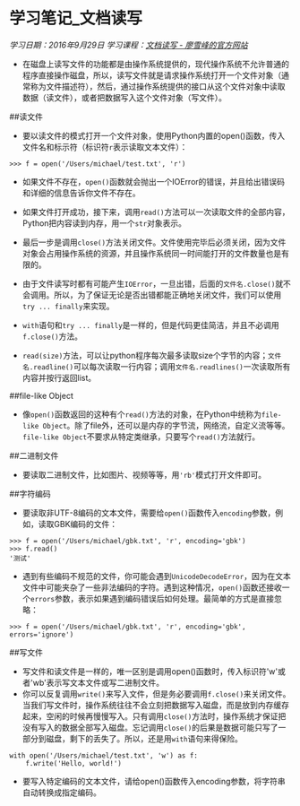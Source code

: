 ﻿# 学习笔记_文档读写
*学习日期：2016年9月29日*
*学习课程：[文档读写 - 廖雪峰的官方网站](http://www.liaoxuefeng.com/wiki/0014316089557264a6b348958f449949df42a6d3a2e542c000/001431917715991ef1ebc19d15a4afdace1169a464eecc2000)*

- 在磁盘上读写文件的功能都是由操作系统提供的，现代操作系统不允许普通的程序直接操作磁盘，所以，读写文件就是请求操作系统打开一个文件对象（通常称为文件描述符），然后，通过操作系统提供的接口从这个文件对象中读取数据（读文件），或者把数据写入这个文件对象（写文件）。

##读文件

- 要以读文件的模式打开一个文件对象，使用Python内置的open()函数，传入文件名和标示符（标识符`r`表示读取文本文件）：
```
>>> f = open('/Users/michael/test.txt', 'r')
```
- 如果文件不存在，`open()`函数就会抛出一个IOError的错误，并且给出错误码和详细的信息告诉你文件不存在。

- 如果文件打开成功，接下来，调用`read()`方法可以一次读取文件的全部内容，Python把内容读到内存，用一个`str`对象表示。

- 最后一步是调用`close()`方法关闭文件。文件使用完毕后必须关闭，因为文件对象会占用操作系统的资源，并且操作系统同一时间能打开的文件数量也是有限的。

- 由于文件读写时都有可能产生`IOError`，一旦出错，后面的`文件名.close()`就不会调用。所以，为了保证无论是否出错都能正确地关闭文件，我们可以使用`try ... finally`来实现。

- `with`语句和`try ... finally`是一样的，但是代码更佳简洁，并且不必调用`f.close()`方法。

- `read(size)`方法，可以让python程序每次最多读取size个字节的内容；`文件名.readline()`可以每次读取一行内容；调用`文件名.readlines()`一次读取所有内容并按行返回list。

##file-like Object
- 像`open()`函数返回的这种有个`read()`方法的对象，在Python中统称为`file-like Object`。除了file外，还可以是内存的字节流，网络流，自定义流等等。`file-like Object`不要求从特定类继承，只要写个`read()`方法就行。

##二进制文件

- 要读取二进制文件，比如图片、视频等等，用`'rb'`模式打开文件即可。

##字符编码

- 要读取非UTF-8编码的文本文件，需要给`open()`函数传入`encoding`参数，例如，读取GBK编码的文件：

```
>>> f = open('/Users/michael/gbk.txt', 'r', encoding='gbk')
>>> f.read()
'测试'
```

- 遇到有些编码不规范的文件，你可能会遇到`UnicodeDecodeError`，因为在文本文件中可能夹杂了一些非法编码的字符。遇到这种情况，`open()`函数还接收一个`errors`参数，表示如果遇到编码错误后如何处理。最简单的方式是直接忽略：

```
>>> f = open('/Users/michael/gbk.txt', 'r', encoding='gbk', errors='ignore')
```

##写文件

- 写文件和读文件是一样的，唯一区别是调用open()函数时，传入标识符'w'或者'wb'表示写文本文件或写二进制文件。
- 你可以反复调用`write()`来写入文件，但是务必要调用`f.close()`来关闭文件。当我们写文件时，操作系统往往不会立刻把数据写入磁盘，而是放到内存缓存起来，空闲的时候再慢慢写入。只有调用`close()`方法时，操作系统才保证把没有写入的数据全部写入磁盘。忘记调用`close()`的后果是数据可能只写了一部分到磁盘，剩下的丢失了。所以，还是用`with`语句来得保险。

```
with open('/Users/michael/test.txt', 'w') as f:
    f.write('Hello, world!')
```
- 要写入特定编码的文本文件，请给open()函数传入encoding参数，将字符串自动转换成指定编码。